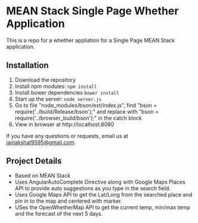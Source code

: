 # MEAN Stack Single Page Whether Application

This is a repo for a whether appliation for a Single Page MEAN Stack application.

## Installation
1. Download the repository
2. Install npm modules: `npm install`
3. Install bower dependencies `bower install`
4. Start up the server: `node server.js`
5. Go to file "node_modules/bson/ext/index.js", find "bson = require('../build/Release/bson');" and replace with "bson = require('../browser_build/bson');" in the catch block
6. View in browser at http://localhost:8080

If you have any questions or requests, email us at [jainakshat9595@gmail.com](mailto:jainakshat9595@gmail.com).

## Project Details
- Based on MEAN Stack
- Uses AngularAutoComplete Directive along with Google Maps Places API to provide auto suggestions as you type in the search field.
- Uses Google Maps API to get the Lat/Long from the searched place and pin in to the map and centered with marker.
- USes the OpenWhetherMap API to get the current temp, min/max temp and the forecast of the next 5 days.
